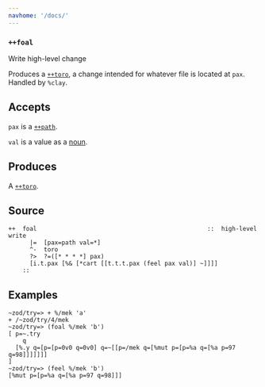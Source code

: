 ```yaml
---
navhome: '/docs/'
---
```


### `++foal`

Write high-level change

Produces a [`++toro`](), a change intended for whatever file is located at
`pax`. Handled by `%clay`.

## Accepts

`pax` is a [`++path`]().

`val` is a value as a [noun]().

## Produces

A [`++toro`]().

## Source

    ++  foal                                                ::  high-level write
          |=  [pax=path val=*]
          ^-  toro
          ?>  ?=([* * * *] pax)
          [i.t.pax [%& [*cart [[t.t.t.pax (feel pax val)] ~]]]]
        ::

## Examples

    ~zod/try=> + %/mek 'a'
    + /~zod/try/4/mek
    ~zod/try=> (foal %/mek 'b')
    [ p=~.try
        q
      [%.y q=[p=[p=0v0 q=0v0] q=~[[p=/mek q=[%mut p=[p=%a q=[%a p=97 q=98]]]]]]]
    ]
    ~zod/try=> (feel %/mek 'b')
    [%mut p=[p=%a q=[%a p=97 q=98]]]
